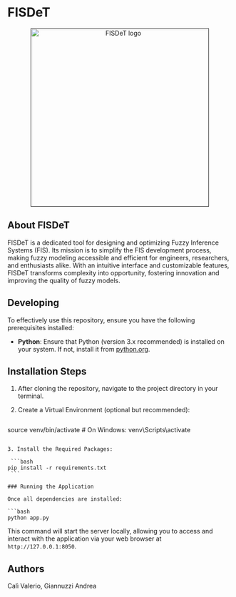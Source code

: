 # FISDeT
<p align="center"><a href="" target="_blank"><img src="https://raw.githubusercontent.com/Andre56781/fisdet-tesi/flaskr/assets/images/logoInt.png" width="400" alt="FISDeT logo"></a></p>

## About FISDeT
FISDeT is a dedicated tool for designing and optimizing Fuzzy Inference Systems (FIS). Its mission is to simplify the FIS development process, making fuzzy modeling accessible and efficient for engineers, researchers, and enthusiasts alike. With an intuitive interface and customizable features, FISDeT transforms complexity into opportunity, fostering innovation and improving the quality of fuzzy models.
## Developing

To effectively use this repository, ensure you have the following prerequisites installed:

- **Python**: Ensure that Python (version 3.x recommended) is installed on your system. If not, install it from [python.org](https://www.python.org/).

## Installation Steps

1. After cloning the repository, navigate to the project directory in your terminal.

2. Create a Virtual Environment (optional but recommended):

   ```python -m venv venv
source venv/bin/activate  # On Windows: venv\Scripts\activate
   ```

3. Install the Required Packages:

    ```bash
pip install -r requirements.txt
    ```

### Running the Application

Once all dependencies are installed:

```bash
python app.py
```

This command will start the server locally, allowing you to access and interact with the application via your web browser at `http://127.0.0.1:8050`.

## Authors

Calì Valerio, Giannuzzi Andrea